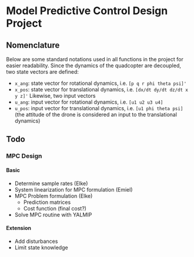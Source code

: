 # Model Predictive Control Design Project

## Nomenclature
Below are some standard notations used in all functions in the project for easier readability.
Since the dynamics of the quadcopter are decoupled, two state vectors are defined:
- `x_ang`: state vector for rotational dynamics, i.e. `[p q r phi theta psi]'`
- `x_pos`: state vector for translational dynamics, i.e. `[dx/dt dy/dt dz/dt x y z]'`
Likewise, two input vectors
- `u_ang`: input vector for rotational dynamics, i.e. `[u1 u2 u3 u4]`
- `u_pos`: input vector for translational dynamics, i.e. `[u1 phi theta psi]` (the attitude of the drone is considered an input to the translational dynamics)

## Todo

### MPC Design
#### Basic
- Determine sample rates (Elke)
- System linearization for MPC formulation (Emiel)
- MPC Problem formulation (Elke)
  - Prediction matrices
  - Cost function (final cost?)
- Solve MPC routine with YALMIP

#### Extension
- Add disturbances
- Limit state knowledge


